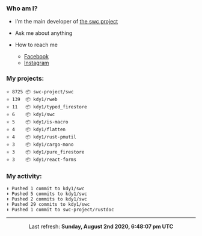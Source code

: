 ### Who am I?

- I’m the main developer of [the swc project](https://github.com/swc-project/swc)

- Ask me about anything

- How to reach me
  - [Facebook](https://www.facebook.com/profile.php?id=100024888122318)
  - [Instagram](https://www.instagram.com/kdy1123/)

### My projects:

```
⭐️ 8725 📦 swc-project/swc
⭐️ 139  📦 kdy1/rweb
⭐️ 11   📦 kdy1/typed_firestore
⭐️ 6    📦 kdy1/swc
⭐️ 5    📦 kdy1/is-macro
⭐️ 4    📦 kdy1/flatten
⭐️ 4    📦 kdy1/rust-pmutil
⭐️ 3    📦 kdy1/cargo-mono
⭐️ 3    📦 kdy1/pure_firestore
⭐️ 3    📦 kdy1/react-forms
```

### My activity:

```
⬆️ Pushed 1 commit to kdy1/swc
⬆️ Pushed 5 commits to kdy1/swc
⬆️ Pushed 2 commits to kdy1/swc
⬆️ Pushed 29 commits to kdy1/swc
⬆️ Pushed 1 commit to swc-project/rustdoc
```

------------
<p align="center">Last refresh: <b>Sunday, August 2nd 2020, 6:48:07 pm UTC</b></p>